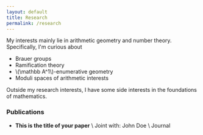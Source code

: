 ```yaml
---
layout: default
title: Research
permalink: /research
---
```


My interests mainly lie in arithmetic geometry and number theory. Specifically, I'm curious about

- Brauer groups
- Ramification theory
- \\(\mathbb A^1\\)-enumerative geometry
- Moduli spaces of arithmetic interests

Outside my research interests, I have some side interests in the foundations of mathematics.

### Publications
- **This is the title of your paper** \\
Joint with: John Doe  \\
Journal